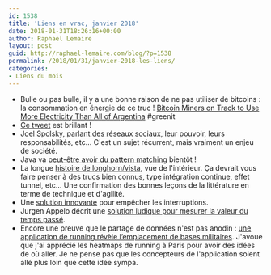 ```yaml
---
id: 1538
title: 'Liens en vrac, janvier 2018'
date: 2018-01-31T18:26:16+00:00
author: Raphaël Lemaire
layout: post
guid: http://raphael-lemaire.com/blog/?p=1538
permalink: /2018/01/31/janvier-2018-les-liens/
categories:
- Liens du mois
---
```

  * Bulle ou pas bulle, il y a une bonne raison de ne pas utiliser de bitcoins : la consommation en énergie de ce truc ! [Bitcoin Miners on Track to Use More Electricity Than All of Argentina](http://fortune.com/2018/01/10/bitcoin-miners-electricity-argentina/) #greenit
  * [Ce tweet](https://twitter.com/vovak_/status/952901432058970118) est brillant !
  * [Joel Spolsky, parlant des réseaux sociaux](https://www.joelonsoftware.com/2018/01/12/birdcage-liners/), leur pouvoir, leurs responsabilités, etc&#8230; C'est un sujet récurrent, mais vraiment un enjeu de société.
  * Java va [peut-être avoir du pattern matching](http://openjdk.java.net/jeps/325) bientôt !
  * La longue [histoire de longhorn/vista](https://blog.usejournal.com/what-really-happened-with-vista-an-insiders-retrospective-f713ee77c239), vue de l'intérieur. Ça devrait vous faire penser à des trucs bien connus, type intégration continue, effet tunnel, etc&#8230; Une confirmation des bonnes leçons de la littérature en terme de technique et d'agilité.
  * Une [solution innovante](https://www.commitstrip.com/fr/2018/01/11/the-war-on-interruptions/?) pour empêcher les interruptions.
  * Jurgen Appelo décrit une [solution ludique pour mesurer la valeur du temps passé](https://medium.com/@jurgenappelo/stop-time-tracking-start-value-tracking-ad871ee7615f).
  * Encore une preuve que le partage de données n'est pas anodin : [une application de running révèle l&#8217;emplacement de bases militaires](https://www.washingtonpost.com/video/national/fitness-tracking-map-reveals-us-bases/2018/01/28/aa080818-047b-11e8-aa61-f3391373867e_video.html?utm_term=.c6c8022271ad). J'avoue que j'ai apprécié les heatmaps de running à Paris pour avoir des idées de où aller. Je ne pense pas que les concepteurs de l'application soient allé plus loin que cette idée sympa.

&nbsp;